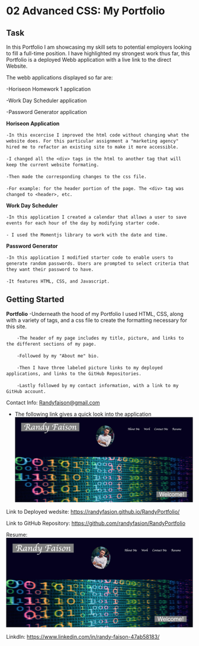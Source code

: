 # 02 Advanced CSS: My Portfolio 

## Task

In this Portfolio I am showcasing my skill sets to potential employers looking to fill a full-time position. I have highlighted my strongest work thus far, this Portfolio is a deployed Webb application with a live link to the direct Website. 

The webb applications displayed so far are:

-Horiseon Homework 1 application

-Work Day Scheduler application

-Password Generator application

**Horiseon Application**

    -In this excercise I improved the html code without changing what the website does. For this particular assignment a "marketing agency" hired me to refactor an existing site to make it more accessible. 

    -I changed all the <div> tags in the html to another tag that will keep the current website formating. 

    -Then made the corresponding changes to the css file.

    -For example: for the header portion of the page. The <div> tag was changed to <header>, etc. 

 **Work Day Scheduler**

    -In this application I created a calendar that allows a user to save events for each hour of the day by modifying starter code.

    - I used the Momentjs library to work with the date and time. 

**Password Generator**

    -In this application I modified starter code to enable users to generate random passwords. Users are prompted to select criteria that they want their password to have.  

    -It features HTML, CSS, and Javascript. 

## Getting Started

**Portfolio**
    -Underneath the hood of my Portfolio I used HTML, CSS, along with a variety of tags, and a css file to create the formatting necessary for this site. 

        -The header of my page includes my title, picture, and links to the different sections of my page. 
        
        -Followed by my "About me" bio.

        -Then I have three labeled picture links to my deployed applications, and links to the GitHub Repositories. 
        
        -Lastly followed by my contact information, with a link to my GitHub account. 

Contact Info: Randyfaison@gmail.com

- The following link gives a quick look into the application 
![portfolio](portfoliolook.png)


Link to Deployed wedsite:
https://randyfasion.github.io/RandyPortfolio/

Link to GitHub Repository:
https://github.com/randyfasion/RandyPortfolio

Resume:
![portfolio](portfoliolook.png)

LinkdIn:
https://www.linkedin.com/in/randy-faison-47ab58183/
